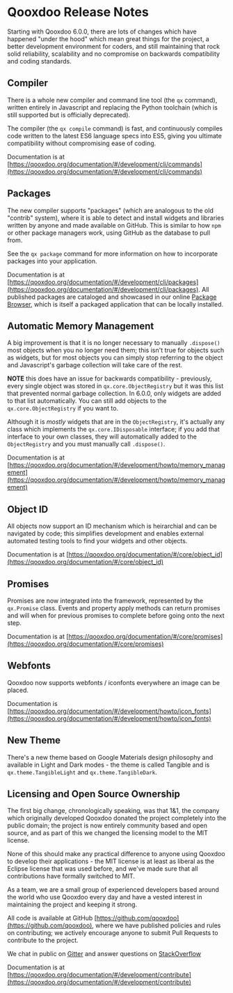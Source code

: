 # Qooxdoo Release Notes

Starting with Qooxdoo 6.0.0, there are lots of changes which have happened "under the hood"
which mean great things for the project, a better development environment for coders, and
still maintaining that rock solid reliability, scalability and no compromise on backwards
compatibility and coding standards.


## Compiler
There is a whole new compiler and command line tool (the `qx` command), written entirely in 
Javascript and replacing the Python toolchain (which is still supported but is officially 
deprecated).

The compiler (the `qx compile` command) is fast, and continuously compiles code written to 
the latest ES6 language specs into ES5, giving you ultimate compatibility without compromising
ease of coding.

Documentation is at [https://qooxdoo.org/documentation/#/development/cli/commands](https://qooxdoo.org/documentation/#/development/cli/commands)


## Packages
The new compiler supports "packages" (which are analogous to the old "contrib" system), where
it is able to detect and install widgets and libraries written by anyone and made available on 
GitHub.  This is similar to how `npm` or other package managers work, using GitHub as the
database to pull from.

See the `qx package` command for more information on how to incorporate packages into your
application.

Documentation is at [https://qooxdoo.org/documentation/#/development/cli/packages](https://qooxdoo.org/documentation/#/development/cli/packages).
All published packages are cataloged and showcased in our online [Package Browser](https://qooxdoo.org/qxl.packagebrowser/qxl.packagebrowser/#), 
which is itself a packaged application that can be locally installed.


## Automatic Memory Management
A big improvement is that it is no longer necessary to manually `.dispose()` most objects when you
no longer need them; this isn't true for objects such as widgets, but for most objects you can simply 
stop referring to the object and Javascript's garbage collection will take care of the rest.

**NOTE** this does have an issue for backwards compatibility - previously, every single object was
stored in `qx.core.ObjectRegistry` but it was this list that prevented normal garbage collection.  In
6.0.0, only widgets are added to that list automatically.  You can still add objects to the `qx.core.ObjectRegistry`
if you want to.

Although it is *mostly* widgets that are in the `ObjectRegistry`, it's actually any class which implements
the `qx.core.IDisposable` interface; if you add that interface to your own classes, they will automatically
added to the `ObjectRegistry` and you must manually call `.dispose()`.

Documentation is at [https://qooxdoo.org/documentation/#/development/howto/memory_management](https://qooxdoo.org/documentation/#/development/howto/memory_management)


## Object ID
All objects now support an ID mechanism which is heirarchial and can be navigated by code; this simplifies
development and enables external automated testing tools to find your widgets and other objects.

Documentation is at [https://qooxdoo.org/documentation/#/core/object_id](https://qooxdoo.org/documentation/#/core/object_id)


## Promises
Promises are now integrated into the framework, represented by the `qx.Promise` class.  Events and property
apply methods can return promises and will when for previous promises to complete before going onto
the next step.

Documentation is at [https://qooxdoo.org/documentation/#/core/promises](https://qooxdoo.org/documentation/#/core/promises)


## Webfonts
Qooxdoo now supports webfonts / iconfonts everywhere an image can be placed.

Documentation is [https://qooxdoo.org/documentation/#/development/howto/icon_fonts](https://qooxdoo.org/documentation/#/development/howto/icon_fonts)


## New Theme
There's a new theme based on Google Materials design philosophy and available in Light and Dark modes - the
theme is called Tangible and is `qx.theme.TangibleLight` and `qx.theme.TangibleDark`.


## Licensing and Open Source Ownership
The first big change, chronologically speaking, was that 1&1, the company which originally 
developed Qooxdoo donated the project completely into the public domain; the project is now 
entirely community based and open source, and as part of this we changed the licensing
model to the MIT license.

None of this should make any practical difference to anyone using Qooxdoo to develop their 
applications - the MIT license is at least as liberal as the Eclipse license that was used
before, and we've made sure that all contributions have formally switched to MIT.

As a team, we are a small group of experienced developers based around the world who use
Qooxdoo every day and have a vested interest in maintaining the project and keeping it strong.

All code is available at GitHub [https://github.com/qooxdoo](https://github.com/qooxdoo),
where we have published policies and rules on contributing; we actively encourage anyone to
submit Pull Requests to contribute to the project.

We chat in public on [Gitter](https://gitter.im/qooxdoo/qooxdoo) and answer questions
on [StackOverflow](https://stackoverflow.com/questions/tagged/qooxdoo)

Documentation is at [https://qooxdoo.org/documentation/#/development/contribute](https://qooxdoo.org/documentation/#/development/contribute)



